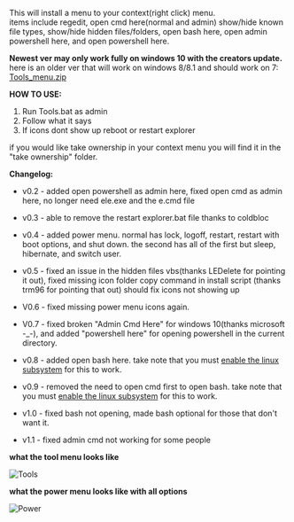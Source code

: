This will install a menu to your context(right click) menu.  
items include regedit, open cmd here(normal and admin) show/hide known file types, show/hide hidden files/folders, open bash here, open admin powershell here, and open powershell here.

**Newest ver may only work fully on windows 10 with the creators update.**
here is an older ver that will work on windows 8/8.1 and should work on 7: [Tools_menu.zip](https://cdn.discordapp.com/attachments/246402376099954689/288882232892981249/Tools_Menu.zip)


**HOW TO USE:**

1. Run Tools.bat as admin
2. Follow what it says
3. If icons dont show up reboot or restart explorer


if you would like take ownership in your context menu you will find it in the "take ownership" folder. 



**Changelog:**

- v0.2 - added open powershell as admin here, fixed open cmd as admin here, no longer need ele.exe and the e.cmd file

- v0.3 - able to remove the restart explorer.bat file thanks to coldbloc

- v0.4 - added power menu. normal has lock, logoff, restart, restart with boot options, and shut down. the second has all of the first but sleep, hibernate, and switch user.

- v0.5 - fixed an issue in the hidden files vbs(thanks LEDelete for pointing it out), fixed missing icon folder copy command in install script (thanks trm96 for pointing that out) should fix icons not showing up

- V0.6 - fixed missing power menu icons again.

- V0.7 - fixed broken "Admin Cmd Here" for windows 10(thanks microsoft -_-), and added  "powershell here" for opening powershell in the current directory.

- v0.8 - added open bash here. take note that you must [enable the linux subsystem](https://msdn.microsoft.com/en-us/commandline/wsl/install_guide) for this to work.

- v0.9 - removed the need to open cmd first to open bash. take note that you must [enable the linux subsystem](https://msdn.microsoft.com/en-us/commandline/wsl/install_guide) for this to work.

- v1.0 - fixed bash not opening, made bash optional for those that don't want it.

- v1.1 - fixed admin cmd not working for some people

**what the tool menu looks like**


![Tools](https://i.imgur.com/YJcfjSb.png)


**what the power menu looks like with all options**


![Power](http://i.imgur.com/d7gK35h.png)
